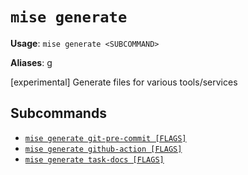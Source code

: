 # `mise generate`

**Usage**: `mise generate <SUBCOMMAND>`

**Aliases**: g

[experimental] Generate files for various tools/services

## Subcommands

* [`mise generate git-pre-commit [FLAGS]`](/cli/generate/git-pre-commit.md)
* [`mise generate github-action [FLAGS]`](/cli/generate/github-action.md)
* [`mise generate task-docs [FLAGS]`](/cli/generate/task-docs.md)
